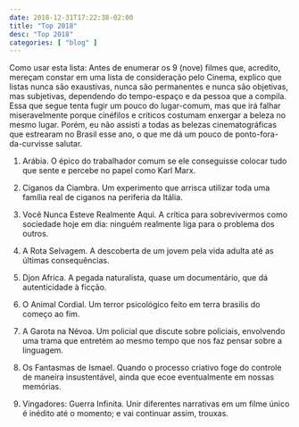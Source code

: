 ```yaml
---
date: 2018-12-31T17:22:38-02:00
title: "Top 2018"
desc: "Top 2018"
categories: [ "blog" ]
---
```

Como usar esta lista: Antes de enumerar os 9 (nove) filmes que, acredito, mereçam constar em uma lista de consideração pelo Cinema, explico que listas nunca são exaustivas, nunca são permanentes e nunca são objetivas, mas subjetivas, dependendo do tempo-espaço e da pessoa que a compila. Essa que segue tenta fugir um pouco do lugar-comum, mas que irá falhar miseravelmente porque cinéfilos e críticos costumam enxergar a beleza no mesmo lugar. Porém, eu não assisti a todas as belezas cinematográficas que estrearam no Brasil esse ano, o que me dá um pouco de ponto-fora-da-curvisse salutar.

1. Arábia. O épico do trabalhador comum se ele conseguisse colocar tudo que sente e percebe no papel como Karl Marx.

2. Ciganos da Ciambra. Um experimento que arrisca utilizar toda uma família real de ciganos na periferia da Itália.

3. Você Nunca Esteve Realmente Aqui. A crítica para sobrevivermos como sociedade hoje em dia: ninguém realmente liga para o problema dos outros.

4. A Rota Selvagem. A descoberta de um jovem pela vida adulta até as últimas consequências.

5. Djon Africa. A pegada naturalista, quase um documentário, que dá autenticidade à ficção.

6. O Animal Cordial. Um terror psicológico feito em terra brasilis do começo ao fim.

7. A Garota na Névoa. Um policial que discute sobre policiais, envolvendo uma trama que entretém ao mesmo tempo que nos faz pensar sobre a linguagem.

8. Os Fantasmas de Ismael. Quando o processo criativo foge do controle de maneira insustentável, ainda que ecoe eventualmente em nossas memórias.

9. Vingadores: Guerra Infinita. Unir diferentes narrativas em um filme único é inédito até o momento; e vai continuar assim, trouxas.
